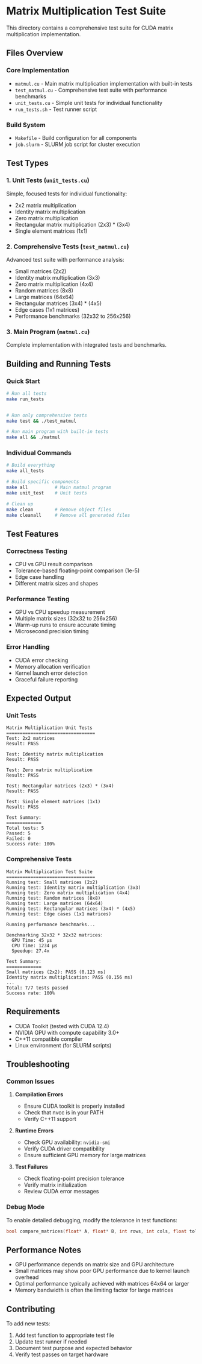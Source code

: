 # Matrix Multiplication Test Suite

This directory contains a comprehensive test suite for CUDA matrix multiplication implementation.

## Files Overview

### Core Implementation
- `matmul.cu` - Main matrix multiplication implementation with built-in tests
- `test_matmul.cu` - Comprehensive test suite with performance benchmarks
- `unit_tests.cu` - Simple unit tests for individual functionality
- `run_tests.sh` - Test runner script

### Build System
- `Makefile` - Build configuration for all components
- `job.slurm` - SLURM job script for cluster execution

## Test Types

### 1. Unit Tests (`unit_tests.cu`)
Simple, focused tests for individual functionality:
- 2x2 matrix multiplication
- Identity matrix multiplication
- Zero matrix multiplication
- Rectangular matrix multiplication (2x3) * (3x4)
- Single element matrices (1x1)

### 2. Comprehensive Tests (`test_matmul.cu`)
Advanced test suite with performance analysis:
- Small matrices (2x2)
- Identity matrix multiplication (3x3)
- Zero matrix multiplication (4x4)
- Random matrices (8x8)
- Large matrices (64x64)
- Rectangular matrices (3x4) * (4x5)
- Edge cases (1x1 matrices)
- Performance benchmarks (32x32 to 256x256)

### 3. Main Program (`matmul.cu`)
Complete implementation with integrated tests and benchmarks.

## Building and Running Tests

### Quick Start
```bash
# Run all tests
make run_tests


# Run only comprehensive tests
make test && ./test_matmul

# Run main program with built-in tests
make all && ./matmul
```

### Individual Commands
```bash
# Build everything
make all_tests

# Build specific components
make all          # Main matmul program
make unit_test    # Unit tests

# Clean up
make clean        # Remove object files
make cleanall     # Remove all generated files
```

## Test Features

### Correctness Testing
- CPU vs GPU result comparison
- Tolerance-based floating-point comparison (1e-5)
- Edge case handling
- Different matrix sizes and shapes

### Performance Testing
- GPU vs CPU speedup measurement
- Multiple matrix sizes (32x32 to 256x256)
- Warm-up runs to ensure accurate timing
- Microsecond precision timing

### Error Handling
- CUDA error checking
- Memory allocation verification
- Kernel launch error detection
- Graceful failure reporting

## Expected Output

### Unit Tests
```
Matrix Multiplication Unit Tests
=================================
Test: 2x2 matrices
Result: PASS

Test: Identity matrix multiplication
Result: PASS

Test: Zero matrix multiplication
Result: PASS

Test: Rectangular matrices (2x3) * (3x4)
Result: PASS

Test: Single element matrices (1x1)
Result: PASS

Test Summary:
=============
Total tests: 5
Passed: 5
Failed: 0
Success rate: 100%
```

### Comprehensive Tests
```
Matrix Multiplication Test Suite
=================================
Running test: Small matrices (2x2)
Running test: Identity matrix multiplication (3x3)
Running test: Zero matrix multiplication (4x4)
Running test: Random matrices (8x8)
Running test: Large matrices (64x64)
Running test: Rectangular matrices (3x4) * (4x5)
Running test: Edge cases (1x1 matrices)

Running performance benchmarks...

Benchmarking 32x32 * 32x32 matrices:
  GPU Time: 45 μs
  CPU Time: 1234 μs
  Speedup: 27.4x

Test Summary:
=============
Small matrices (2x2): PASS (0.123 ms)
Identity matrix multiplication: PASS (0.156 ms)
...
Total: 7/7 tests passed
Success rate: 100%
```

## Requirements

- CUDA Toolkit (tested with CUDA 12.4)
- NVIDIA GPU with compute capability 3.0+
- C++11 compatible compiler
- Linux environment (for SLURM scripts)

## Troubleshooting

### Common Issues

1. **Compilation Errors**
   - Ensure CUDA toolkit is properly installed
   - Check that nvcc is in your PATH
   - Verify C++11 support

2. **Runtime Errors**
   - Check GPU availability: `nvidia-smi`
   - Verify CUDA driver compatibility
   - Ensure sufficient GPU memory for large matrices

3. **Test Failures**
   - Check floating-point precision tolerance
   - Verify matrix initialization
   - Review CUDA error messages

### Debug Mode
To enable detailed debugging, modify the tolerance in test functions:
```cpp
bool compare_matrices(float* A, float* B, int rows, int cols, float tolerance = 1e-3f)
```

## Performance Notes

- GPU performance depends on matrix size and GPU architecture
- Small matrices may show poor GPU performance due to kernel launch overhead
- Optimal performance typically achieved with matrices 64x64 or larger
- Memory bandwidth is often the limiting factor for large matrices

## Contributing

To add new tests:
1. Add test function to appropriate test file
2. Update test runner if needed
3. Document test purpose and expected behavior
4. Verify test passes on target hardware
